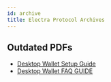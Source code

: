 ```yaml
---
id: archive
title: Electra Protocol Archives
---
```


## Outdated PDFs

*   [Desktop Wallet Setup Guide](https://cdn.electraproject.org/wp-content/uploads/2018/07/Desktop_Wallet_Guide.pdf)
*   [Desktop Wallet FAQ GUIDE](https://electraprotocol.com/wallet-help/new-wallet-faq/)

